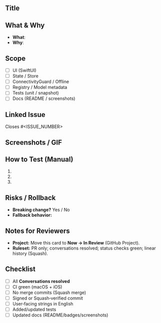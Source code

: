 ## Title
<!-- Short imperative summary, e.g., "feat(ui): citation popover + Local Only badge" -->

## What & Why
- **What**: <!-- One–two sentences of the change -->
- **Why**: <!-- User value / problem solved -->

## Scope
- [ ] UI (SwiftUI)
- [ ] State / Store
- [ ] ConnectivityGuard / Offline
- [ ] Registry / Model metadata
- [ ] Tests (unit / snapshot)
- [ ] Docs (README / screenshots)

## Linked Issue
Closes #<ISSUE_NUMBER>

## Screenshots / GIF
<!-- Drop macOS/iOS screenshots or a short GIF -->

## How to Test (Manual)
1. <!-- Steps to reproduce / verify, include sample queries and toggles -->
2.
3.

## Risks / Rollback
- **Breaking change?**  Yes / No
- **Fallback behavior:** <!-- e.g., Limited citations message, offline mode -->

## Notes for Reviewers
- **Project:** Move this card to **Now → In Review** (GitHub Project).
- **Ruleset:** PR only; conversations resolved; status checks green; linear history (Squash).

## Checklist
- [ ] All **Conversations resolved**
- [ ] CI green (macOS + iOS)
- [ ] No merge commits (Squash merge)
- [ ] Signed or Squash‑verified commit
- [ ] User‑facing strings in English
- [ ] Added/updated tests
- [ ] Updated docs (README/badges/screenshots)